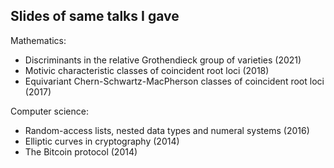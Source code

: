 
Slides of same talks I gave
---------------------------

Mathematics:

* Discriminants in the relative Grothendieck group of varieties (2021)
* Motivic characteristic classes of coincident root loci (2018)
* Equivariant Chern-Schwartz-MacPherson classes of coincident root loci (2017)

Computer science:

* Random-access lists, nested data types and numeral systems (2016)
* Elliptic curves in cryptography (2014)
* The Bitcoin protocol (2014)
